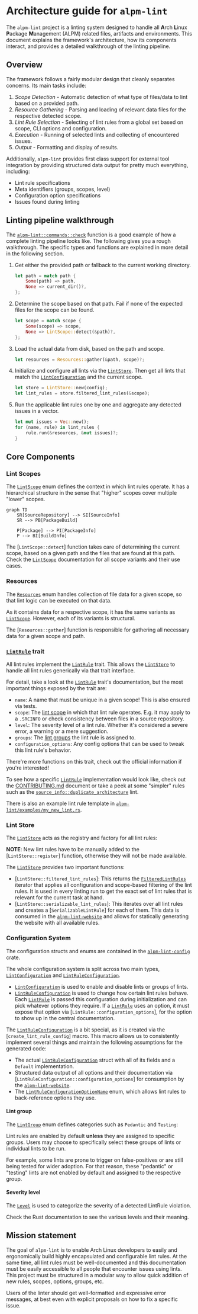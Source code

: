 # Architecture guide for `alpm-lint`

The `alpm-lint` project is a linting system designed to handle all **A**rch **L**inux **P**ackage **M**anagement (ALPM) related files, artifacts and environments.
This document explains the framework's architecture, how its components interact, and provides a detailed walkthrough of the linting pipeline.

## Overview

The framework follows a fairly modular design that cleanly separates concerns. Its main tasks include:

1. _Scope Detection_ - Automatic detection of what type of files/data to lint based on a provided path.
1. _Resource Gathering_ - Parsing and loading of relevant data files for the respective detected scope.
1. _Lint Rule Selection_ - Selecting of lint rules from a global set based on scope, CLI options and configuration.
1. _Execution_ - Running of selected lints and collecting of encountered issues.
1. _Output_ - Formatting and display of results.

Additionally, `alpm-lint` provides first class support for external tool integration by providing structured data output for pretty much everything, including:

- Lint rule specifications
- Meta identifiers (groups, scopes, level)
- Configuration option specifications 
- Issues found during linting

## Linting pipeline walkthrough

The [`alpm-lint::commands::check`] function is a good example of how a complete linting pipeline looks like.
The following gives you a rough walkthrough.
The specific types and functions are explained in more detail in the following section.

1. Get either the provided path or fallback to the current working directory.
    ```rust
    let path = match path {
        Some(path) => path,
        None => current_dir()?,
    };
    ```
1. Determine the scope based on that path.
   Fail if none of the expected files for the scope can be found.
    ```rust
    let scope = match scope {
        Some(scope) => scope,
        None => LintScope::detect(&path)?,
    };
    ```
1. Load the actual data from disk, based on the path and scope.
    ```rust
    let resources = Resources::gather(&path, scope)?;
    ```
1. Initialize and configure all lints via the [`LintStore`].
   Then get all lints that match the [`LintConfiguration`] and the current scope.
    ```rust
    let store = LintStore::new(config);
    let lint_rules = store.filtered_lint_rules(&scope);
    ```
1. Run the applicable lint rules one by one and aggregate any detected issues in a vector.
    ```rust
    let mut issues = Vec::new();
    for (name, rule) in lint_rules {
        rule.run(&resources, &mut issues)?;
    }
    ```

## Core Components

### Lint Scopes

The [`LintScope`] enum defines the context in which lint rules operate.
It has a hierarchical structure in the sense that "higher" scopes cover multiple "lower" scopes.

```mermaid
graph TD
    SR[SourceRepository] --> SI[SourceInfo]
    SR --> PB[PackageBuild]

    P[Package] --> PI[PackageInfo]
    P --> BI[BuildInfo]
```

The [`LintScope::detect`] function takes care of determining the current scope, based on a given path and the files that are found at this path.
Check the [`LintScope`] documentation for all scope variants and their use cases.

### Resources

The [`Resources`] enum handles collection of file data for a given scope, so that lint logic can be executed on that data.

As it contains data for a respective scope, it has the same variants as [`LintScope`].
However, each of its variants is structural.

The [`Resources::gather`] function is responsible for gathering all necessary data for a given scope and path.

### [`LintRule`] trait

All lint rules implement the [`LintRule`] trait.
This allows the [`LintStore`] to handle all lint rules generically via that trait interface.

For detail, take a look at the [`LintRule`] trait's documentation, but the most important things exposed by the trait are:

- `name`: A name that must be unique in a given scope! This is also ensured via tests.
- `scope`: The [lint scope](#lint-scope) in which that lint rule operates. E.g. it may apply to a `.SRCINFO` or check consistency between files in a source repository.
- `level`: The severity level of a lint rule. Whether it's considered a severe error, a warning or a mere suggestion.
- `groups`: The [lint groups](#lint-group) the lint rule is assigned to.
- `configuration_options`: Any config options that can be used to tweak this lint rule's behavior.

There're more functions on this trait, check out the official information if you're interested!

To see how a specific [`LintRule`] implementation would look like, check out the [CONTRIBUTING.md](../CONTRIBUTING.md) document or take a peek at some "simpler" rules such as the [`source_info::duplicate_architecture`] lint.

There is also an example lint rule template in [`alpm-lint/examples/my_new_lint.rs`].

### Lint Store

The [`LintStore`] acts as the registry and factory for all lint rules:

**NOTE**: New lint rules have to be manually added to the [`LintStore::register`] function, otherwise they will not be made available.

The [`LintStore`] provides two important functions:

- [`LintStore::filtered_lint_rules`]: This returns the [`FilteredLintRules`] iterator that applies all configuration and scope-based filtering of the lint rules.
  It is used in every linting run to get the exact set of lint rules that is relevant for the current task at hand.
- [`LintStore::serializable_lint_rules`]: This iterates over all lint rules and creates a [`SerializableLintRule`] for each of them.
  This data is consumed in the [`alpm-lint-website`] and allows for statically generating the website with all available rules.

### Configuration System

The configuration structs and enums are contained in the [`alpm-lint-config`] crate.

The whole configuration system is split across two main types, [`LintConfiguration`] and [`LintRuleConfiguration`].

- [`LintConfiguration`] is used to enable and disable lints or groups of lints.
- [`LintRuleConfiguration`] is used to change how certain lint rules behave.
  Each [`LintRule`] is passed this configuration during initialization and can pick whatever options they require.
  If a [`LintRule`] uses an option, it must expose that option via [`LintRule::configuration_options`], for the option to show up in the central documentation.

The [`LintRuleConfiguration`] is a bit special, as it is created via the [`create_lint_rule_config`] macro.
This macro allows us to consistently implement several things and maintain the following assumptions for the generated code:

- The actual [`LintRuleConfiguration`] struct with all of its fields and a `Default` implementation.
- Structured data output of all options and their documentation via [`LintRuleConfiguration::configuration_options`] for consumption by the [`alpm-lint-website`].
- The [`LintRuleConfigurationOptionName`] enum, which allows lint rules to back-reference options they use.

#### Lint group

The [`LintGroup`] enum defines categories such as `Pedantic` and `Testing`:

Lint rules are enabled by default **unless** they are assigned to specific groups.
Users may choose to specifically select these groups of lints or individual lints to be run.

For example, some lints are prone to trigger on false-positives or are still being tested for wider adoption.
For that reason, these "pedantic" or "testing" lints are not enabled by default and assigned to the respective group.

#### Severity level

The [`Level`] is used to categorize the severity of a detected LintRule violation.

Check the Rust documentation to see the various levels and their meaning.

## Mission statement

The goal of `alpm-lint` is to enable Arch Linux developers to easily and ergonomically build highly encapsulated and configurable lint rules.
At the same time, all lint rules must be well-documented and this documentation must be easily accessible to all people that encounter issues using lints.
This project must be structured in a modular way to allow quick addition of new rules, scopes, options, groups, etc.

Users of the linter should get well-formatted and expressive error messages, at best even with explicit proposals on how to fix a specific issue.

[`alpm-lint-website`]: https://alpm.archlinux.page/lints/index.html
[`alpm-lint-config`]: https://alpm.archlinux.page/rustdoc/alpm_lint_config/index.html
[`alpm-lint/examples/my_new_lint.rs`]: https://gitlab.archlinux.org/archlinux/alpm/alpm/-/blob/main/alpm-lint/examples/my_new_lint.rs
[`alpm-lint::commands::check`]: https://gitlab.archlinux.org/archlinux/alpm/alpm/-/blob/main/alpm-lint/src/commands.rs
[`source_info::duplicate_architecture`]: https://alpm.archlinux.page/rustdoc/alpm_lint/lint_rules/source_info/duplicate_architecture/struct.DuplicateArchitecture.html
[`linting_config`]: https://alpm.archlinux.page/rustdoc/alpm_lint_config/macro.linting_config.html
[`FilteredLintRules`]: https://alpm.archlinux.page/rustdoc/alpm_lint/lint_rules/store/struct.FilteredLintRules.html
[`Level`]: https://alpm.archlinux.page/rustdoc/alpm_lint/enum.Level.html
[`LintConfiguration`]: https://alpm.archlinux.page/rustdoc/alpm_lint_config/struct.LintConfiguration.html
[`LintGroup`]: https://alpm.archlinux.page/rustdoc/alpm_lint_config/enum.LintGroup.html
[`LintIssue`]: https://alpm.archlinux.page/rustdoc/alpm_lint/issue/struct.LintIssue.html
[`LintRule`]: https://alpm.archlinux.page/rustdoc/alpm_lint/lint_rules/trait.LintRule.html
[`LintRuleConfiguration`]: https://alpm.archlinux.page/rustdoc/alpm_lint_config/struct.LintRuleConfiguration.html
[`LintRuleConfigurationOptionName`]: https://alpm.archlinux.page/rustdoc/alpm_lint_config/enum.LintRuleConfigurationOptionName.html
[`LintScope`]: https://alpm.archlinux.page/rustdoc/alpm_lint/scope/enum.LintScope.html
[`LintStore`]: https://alpm.archlinux.page/rustdoc/alpm_lint/lint_rules/store/struct.LintStore.html
[`Resources`]: https://alpm.archlinux.page/rustdoc/alpm_lint/resources/enum.Resources.html

